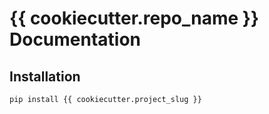 # {{ cookiecutter.repo_name }} Documentation

## Installation

```sh
pip install {{ cookiecutter.project_slug }}
```